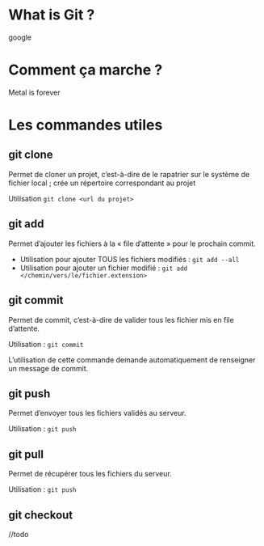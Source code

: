 # What is Git ? 

google

# Comment ça marche ?

Metal is forever

# Les commandes utiles

## git clone

Permet de cloner un projet, c’est-à-dire de le rapatrier sur le système de fichier local ; crée un répertoire correspondant au projet

Utilisation `git clone <url du projet>`

## git add

Permet d’ajouter les fichiers à la « file d’attente » pour le prochain commit.

- Utilisation pour ajouter TOUS les fichiers modifiés : `git add --all`
- Utilisation pour ajouter un fichier modifié : `git add </chemin/vers/le/fichier.extension>`

## git commit

Permet de commit, c’est-à-dire de valider tous les fichier mis en file d’attente.

Utilisation : `git commit`

L’utilisation de cette commande demande automatiquement de renseigner un message de commit.

## git push

Permet d’envoyer tous les fichiers validés au serveur.

Utilisation : `git push`

## git pull

Permet de récupérer tous les fichiers du serveur.

Utilisation : `git push`

## git checkout

//todo